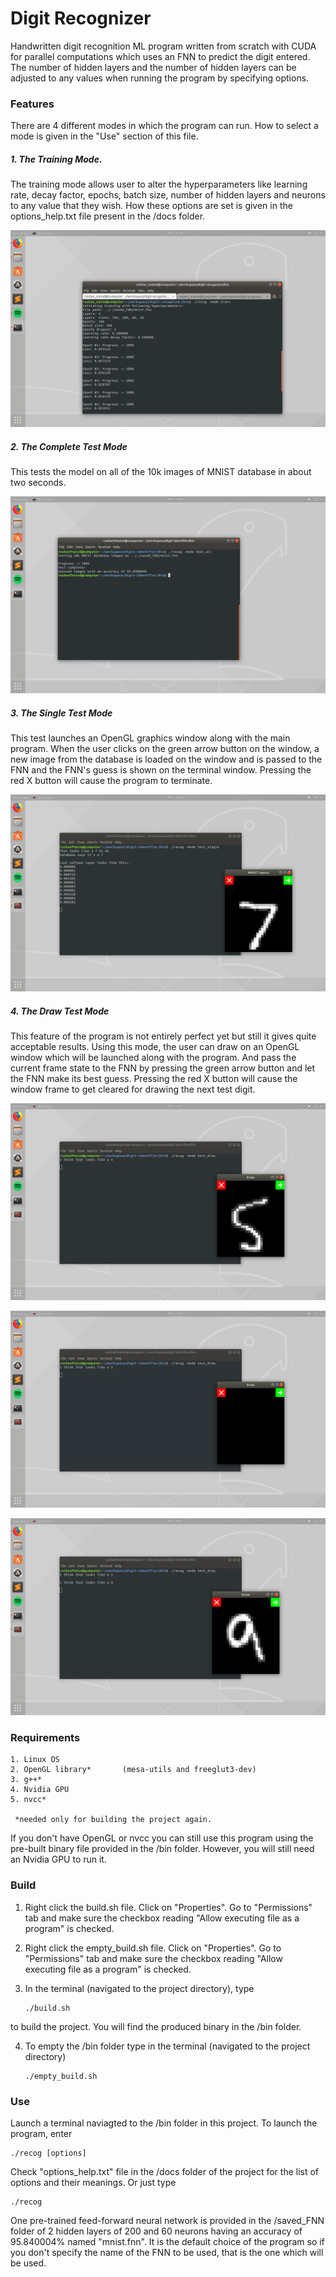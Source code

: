 # Digit Recognizer

Handwritten digit recognition ML program written from scratch with CUDA for parallel computations which uses an FNN to predict 
the digit entered. The number of hidden layers and the number of hidden layers can be adjusted to any values when running the 
program by specifying options.

### Features
There are 4 different modes in which the program can run. How to select a mode is given in the "Use" section of this file.

##### 1. The Training Mode. 
The training mode allows user to alter the hyperparameters like learning rate, decay factor, epochs, batch size, number of hidden layers and neurons to any value that they wish. How these options are set is given in the
options_help.txt file present in the /docs folder.

![training](images/screenshot_training.png)

##### 2. The Complete Test Mode
This tests the model on all of the 10k images of MNIST database in about two seconds.

![testing_all](images/screenshot_test_all.png)

##### 3. The Single Test Mode
This test launches an OpenGL graphics window along with the main program. When the user clicks on the green arrow button on the 
window, a new image from the database is loaded on the window and is passed to the FNN and the FNN's guess is shown on the
terminal window. Pressing the red X button will cause the program to terminate.

![testing_single](images/screenshot_test_single.png)

##### 4. The Draw Test Mode
This feature of the program is not entirely perfect yet but still it gives quite acceptable results. Using this mode, the user can draw on an OpenGL window which will be launched along with the program. And pass
the current frame state to the FNN by pressing the green arrow button and let the FNN make its best guess. Pressing the red X
button will cause the window frame to get cleared for drawing the next test digit.

![testing_draw](images/screenshot_test_draw_a.png)

![testing_draw](images/screenshot_test_draw_b.png)

![testing_draw](images/screenshot_test_draw_c.png)

### Requirements
	1. Linux OS
	2. OpenGL library*       (mesa-utils and freeglut3-dev)
	3. g++*
	4. Nvidia GPU 	   
	5. nvcc*  
	
	 *needed only for building the project again.

If you don't have OpenGL or nvcc you can still use this program using the pre-built binary file provided in the /bin folder.
However, you will still need an Nvidia GPU to run it.

### Build

1. Right click the build.sh file. Click on "Properties". Go to "Permissions" tab and make sure the checkbox reading "Allow
executing file as a program" is checked.

2. Right click the empty_build.sh file. Click on "Properties". Go to "Permissions" tab and make sure the checkbox reading "Allow
executing file as a program" is checked.

3. In the terminal (navigated to the project directory), type 
	```
	./build.sh
	```
        
to build the project. You will find the produced binary in the /bin folder.

4. To empty the /bin folder type in the terminal (navigated to the project directory) 
	```
	./empty_build.sh
	```
	
### Use

Launch a terminal naviagted to the /bin folder in this project. To launch the program, enter
```
./recog [options]
```

Check "options_help.txt" file in the /docs folder of the project for the list of options and their meanings. Or just type 
```
./recog
```
One pre-trained feed-forward neural network is provided in the /saved_FNN folder of 2 hidden layers of 200 and 60 neurons having an accuracy of
95.840004% named "mnist.fnn". It is the default choice of the program so if you don't specify the name of the FNN to be used,
that is the one which will be used.
